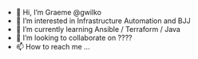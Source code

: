 - 👋 Hi, I’m Graeme @gwilko
- 👀 I’m interested in Infrastructure Automation and BJJ
- 🌱 I’m currently learning Ansible / Terraform / Java
- 💞️ I’m looking to collaborate on ????
- 📫 How to reach me ...

<!---
gwilko/gwilko is a ✨ special ✨ repository because its `README.md` (this file) appears on your GitHub profile.
You can click the Preview link to take a look at your changes.
--->
